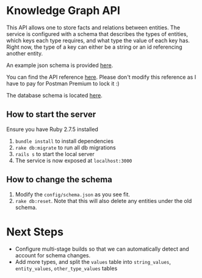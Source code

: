 # Knowledge Graph API

This API allows one to store facts and relations between entities. The service is configured with a schema that describes the types of entities, which keys each type requires, and what type the value of each key has. Right now, the type of a key can either be a string or an id referencing another entity.

An example json schema is provided [here](config/schema.json).

You can find the API reference [here](https://www.postman.com/cloudy-star-601209/workspace/yash-s-workspace/documentation/22546309-f6e18e60-801c-40be-b194-3e022938bc5f). Please don't modify this reference as I have to pay for Postman Premium to lock it :)

The database schema is located [here](db/schema.rb).


## How to start the server

Ensure you have Ruby 2.7.5 installed

1. `bundle install` to install dependencies
2. `rake db:migrate` to run all db migrations
3. `rails s` to start the local server
4. The service is now exposed at `localhost:3000`

## How to change the schema

1. Modify the `config/schema.json` as you see fit.
2. `rake db:reset`. Note that this will also delete any entities under the old schema.

# Next Steps
- Configure multi-stage builds so that we can automatically detect and account for schema changes.
- Add more types, and split the `values` table into `string_values`, `entity_values`, `other_type_values` tables